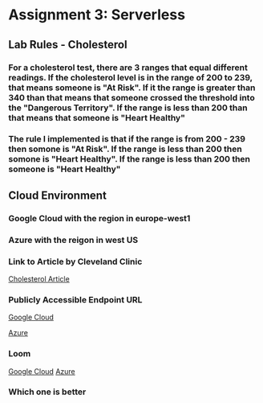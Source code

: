 # Assignment 3: Serverless
## Lab Rules - Cholesterol
### For a cholesterol test, there are 3 ranges that equal different readings. If the cholesterol level is in the range of 200 to 239, that means someone is "At Risk". If it the range is greater than 340 than that means that someone crossed the threshold into the "Dangerous Territory". If the range is less than 200 than that means that someone is "Heart Healthy"

### The rule I implemented is that if the range is from 200 - 239 then somone is "At Risk". If the range is less than 200 then somone is "Heart Healthy". If the range is less than 200 then someone is "Heart Healthy"

## Cloud Environment
### Google Cloud with the region in europe-west1
### Azure with the reigon in west US

### Link to Article by Cleveland Clinic
[Cholesterol Article](https://my.clevelandclinic.org/health/articles/11920-cholesterol-numbers-what-do-they-mean)

### Publicly Accessible Endpoint URL
[Google Cloud](https://blood-pressure-280336111434.europe-west1.run.app)

[Azure](https://cholesterol-test-dev-xyz-ajftcnexhngpe8e4.westus-01.azurewebsites.net)


### Loom
[Google Cloud]()
[Azure]()

### Which one is better
